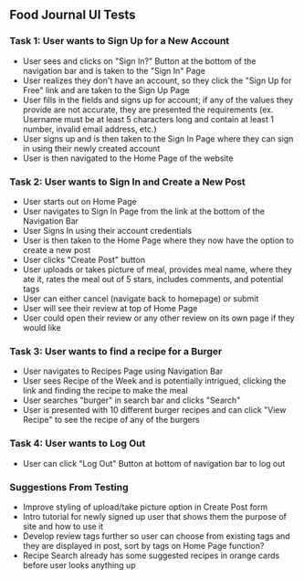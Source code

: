 ## Food Journal UI Tests ###

### Task 1: User wants to Sign Up for a New Account ###
- User sees and clicks on  "Sign In?" Button at the bottom of the navigation bar and is taken to the "Sign In" Page
- User realizes they don't have an account, so they click the "Sign Up for Free" link and are taken to the Sign Up Page
- User fills in the fields and signs up for account; if any of the values they provide are not accurate, they are presented the requirements (ex. Username must be at least 5 characters long and contain at least 1 number, invalid email address, etc.)
- User signs up and is then taken to the Sign In Page where they can sign in using their newly created account
- User is then navigated to the Home Page of the website

### Task 2: User wants to Sign In and Create a New Post ###
- User starts out on Home Page
- User navigates to Sign In Page from the link at the bottom of the Navigation Bar
- User Signs In using their account credentials
- User is then taken to the Home Page where they now have the option to create a new post
- User clicks "Create Post" button
- User uploads or takes picture of meal, provides meal name, where they ate it, rates the meal out of 5 stars, includes comments, and potential tags
- User can either cancel (navigate back to homepage) or submit 
- User will see their review at top of Home Page
- User could open their review or any other review on its own page if they would like

### Task 3: User wants to find a recipe for a Burger ###
- User navigates to Recipes Page using Navigation Bar
- User sees Recipe of the Week and is potentially intrigued, clicking the link and finding the recipe to make the meal
- User searches "burger" in search bar and clicks "Search"
- User is presented with 10 different burger recipes and can click "View Recipe" to see the recipe of any of the burgers

### Task 4: User wants to Log Out ###
- User can click "Log Out" Button at bottom of navigation bar to log out



### Suggestions From Testing ###
- Improve styling of upload/take picture option in Create Post form
- Intro tutorial for newly signed up user that shows them the purpose of site and how to use it
- Develop review tags further so user can choose from existing tags and they are displayed in post, sort by tags on Home Page function? 
- Recipe Search already has some suggested recipes in orange cards before user looks anything up
